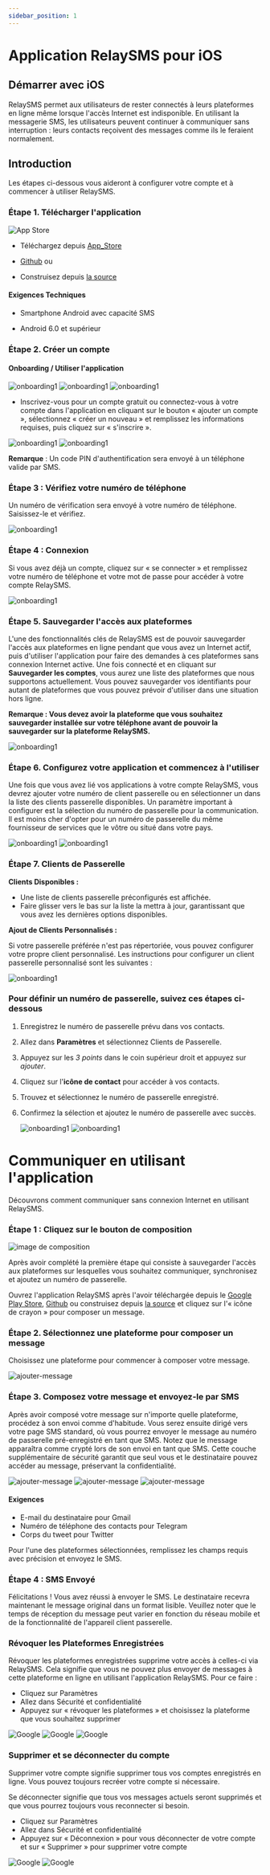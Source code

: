 ```yaml
---
sidebar_position: 1
---
```


# Application RelaySMS pour iOS

## Démarrer avec iOS

RelaySMS permet aux utilisateurs de rester connectés à leurs plateformes en ligne même lorsque l'accès Internet est indisponible. En utilisant la messagerie SMS, les utilisateurs peuvent continuer à communiquer sans interruption : leurs contacts reçoivent des messages comme ils le feraient normalement.

## Introduction

Les étapes ci-dessous vous aideront à configurer votre compte et à commencer à utiliser RelaySMS.

### Étape 1. Télécharger l'application

![App Store](/img/ios2.jpeg)

- Téléchargez depuis [App_Store](https://apps.apple.com/us/app/relaysms/id6630382970)

- [Github](https://github.com/smswithoutborders/SMSwithoutBorders-Android/releases/tag/v1.0) ou

- Construisez depuis [la source](https://github.com/smswithoutborders/SMSwithoutBorders-Android)

#### Exigences Techniques

- Smartphone Android avec capacité SMS

- Android 6.0 et supérieur

### Étape 2. Créer un compte

#### Onboarding / Utiliser l'application

<img src="/iOS/1-welcome.png" alt="onboarding1" class="resized-image"/>
<img src="/iOS/2a-skip.png" alt="onboarding1" class="resized-image"/>
<img src="/iOS/2b-TutorialFinish.png" alt="onboarding1" class="resized-image"/>

- Inscrivez-vous pour un compte gratuit ou connectez-vous à votre compte dans l'application en cliquant sur le bouton « ajouter un compte », sélectionnez « créer un nouveau » et remplissez les informations requises, puis cliquez sur « s'inscrire ».

<img src="/iOS/2-step2creatandlog.png" alt="onboarding1" class="resized-image"/>
<img src="/iOS/3-CreateAccount.png" alt="onboarding1" class="resized-image"/>

**Remarque** : Un code PIN d'authentification sera envoyé à un téléphone valide par SMS.

### Étape 3 : Vérifiez votre numéro de téléphone

Un numéro de vérification sera envoyé à votre numéro de téléphone. Saisissez-le et vérifiez.

<img src="/iOS/3a-verificationCode.png" alt="onboarding1" class="resized-image"/>

### Étape 4 : Connexion

Si vous avez déjà un compte, cliquez sur « se connecter » et remplissez votre numéro de téléphone et votre mot de passe pour accéder à votre compte RelaySMS.

<img src="/iOS/login.png" alt="onboarding1" class="resized-image"/>

### Étape 5. Sauvegarder l'accès aux plateformes

L'une des fonctionnalités clés de RelaySMS est de pouvoir sauvegarder l'accès aux plateformes en ligne pendant que vous avez un Internet actif, puis d'utiliser l'application pour faire des demandes à ces plateformes sans connexion Internet active. Une fois connecté et en cliquant sur **Sauvegarder les comptes**, vous aurez une liste des plateformes que nous supportons actuellement. Vous pouvez sauvegarder vos identifiants pour autant de plateformes que vous pouvez prévoir d'utiliser dans une situation hors ligne.

**Remarque : Vous devez avoir la plateforme que vous souhaitez sauvegarder installée sur votre téléphone avant de pouvoir la sauvegarder sur la plateforme RelaySMS.**

<img src="/iOS/addPlatforms.png" alt="onboarding1" class="resized-image"/>

### Étape 6. Configurez votre application et commencez à l'utiliser

Une fois que vous avez lié vos applications à votre compte RelaySMS, vous devrez ajouter votre numéro de client passerelle ou en sélectionner un dans la liste des clients passerelle disponibles. Un paramètre important à configurer est la sélection du numéro de passerelle pour la communication. Il est moins cher d'opter pour un numéro de passerelle du même fournisseur de services que le vôtre ou situé dans votre pays.

<img src="/iOS/landing.png" alt="onboarding1" class="resized-image"/>
<img src="/iOS/security.png" alt="onboarding1" class="resized-image"/>

### Étape 7. Clients de Passerelle

**Clients Disponibles :**

- Une liste de clients passerelle préconfigurés est affichée.
- Faire glisser vers le bas sur la liste la mettra à jour, garantissant que vous avez les dernières options disponibles.

**Ajout de Clients Personnalisés :**

Si votre passerelle préférée n'est pas répertoriée, vous pouvez configurer votre propre client personnalisé. Les instructions pour configurer un client passerelle personnalisé sont les suivantes :

<img src="/iOS/gateway.png" alt="onboarding1" class="resized-image"/>

### Pour définir un numéro de passerelle, suivez ces étapes ci-dessous

1. Enregistrez le numéro de passerelle prévu dans vos contacts.
2. Allez dans **Paramètres** et sélectionnez Clients de Passerelle.
3. Appuyez sur les _3 points_ dans le coin supérieur droit et appuyez sur _ajouter_.
4. Cliquez sur l'**icône de contact** pour accéder à vos contacts.
5. Trouvez et sélectionnez le numéro de passerelle enregistré.
6. Confirmez la sélection et ajoutez le numéro de passerelle avec succès.

   <img src="/iOS/gatewaynumbers.png" alt="onboarding1" class="resized-image"/>
   <img src="/iOS/makeDefault.png" alt="onboarding1" class="resized-image"/>

# Communiquer en utilisant l'application

Découvrons comment communiquer sans connexion Internet en utilisant RelaySMS.

### Étape 1 : Cliquez sur le bouton de composition

<img src="/iOS/landing.png" alt="image de composition" class="resized-image"/>

Après avoir complété la première étape qui consiste à sauvegarder l'accès aux plateformes sur lesquelles vous souhaitez communiquer, synchronisez et ajoutez un numéro de passerelle.

Ouvrez l'application RelaySMS après l'avoir téléchargée depuis le [Google Play Store](https://play.google.com/store/apps/details?id=com.afkanerd.sw0b), [Github](https://github.com/smswithoutborders/SMSwithoutBorders-Android/releases/tag/v1.0) ou construisez depuis [la source](https://github.com/smswithoutborders/SMSwithoutBorders-Android) et cliquez sur l'« icône de crayon » pour composer un message.

### Étape 2. Sélectionnez une plateforme pour composer un message

Choisissez une plateforme pour commencer à composer votre message.

<img src="/iOS/composes.png" alt="ajouter-message" class="resized-image"/>

### Étape 3. Composez votre message et envoyez-le par SMS

Après avoir composé votre message sur n'importe quelle plateforme, procédez à son envoi comme d'habitude. Vous serez ensuite dirigé vers votre page SMS standard, où vous pourrez envoyer le message au numéro de passerelle pré-enregistré en tant que SMS. Notez que le message apparaîtra comme crypté lors de son envoi en tant que SMS. Cette couche supplémentaire de sécurité garantit que seul vous et le destinataire pouvez accéder au message, préservant la confidentialité.

<img src="/iOS/ComposeGmail.png" alt="ajouter-message" class="resized-image"/>
<img src="/iOS/ComposeTelegram.png" alt="ajouter-message" class="resized-image"/>
<img src="/iOS/ComposeTwitter.png" alt="ajouter-message" class="resized-image"/>

#### Exigences

- E-mail du destinataire pour Gmail
- Numéro de téléphone des contacts pour Telegram
- Corps du tweet pour Twitter

Pour l'une des plateformes sélectionnées, remplissez les champs requis avec précision et envoyez le SMS.

### Étape 4 : SMS Envoyé

Félicitations ! Vous avez réussi à envoyer le SMS. Le destinataire recevra maintenant le message original dans un format lisible. Veuillez noter que le temps de réception du message peut varier en fonction du réseau mobile et de la fonctionnalité de l'appareil client passerelle.

### Révoquer les Plateformes Enregistrées

Révoquer les plateformes enregistrées supprime votre accès à celles-ci via RelaySMS. Cela signifie que vous ne pouvez plus envoyer de messages à cette plateforme en ligne en utilisant l'application RelaySMS. Pour ce faire :

- Cliquez sur Paramètres
- Allez dans Sécurité et confidentialité
- Appuyez sur « révoquer les plateformes » et choisissez la plateforme que vous souhaitez supprimer

<img src="/iOS/landing.png" alt="Google" class="resized-image"/>
<img src="/iOS/revokePlatforms.png" alt="Google" class="resized-image"/>
<img src="/iOS/selectrevoke.png" alt="Google" class="resized-image"/>

### Supprimer et se déconnecter du compte

Supprimer votre compte signifie supprimer tous vos comptes enregistrés en ligne. Vous pouvez toujours recréer votre compte si nécessaire.

Se déconnecter signifie que tous vos messages actuels seront supprimés et que vous pourrez toujours vous reconnecter si besoin.

- Cliquez sur Paramètres
- Allez dans Sécurité et confidentialité
- Appuyez sur « Déconnexion » pour vous déconnecter de votre compte et sur « Supprimer » pour supprimer votre compte

<img src="/iOS/delete.png" alt="Google" class="resized-image"/>
<img src="/iOS/logout.png" alt="Google" class="resized-image"/>

